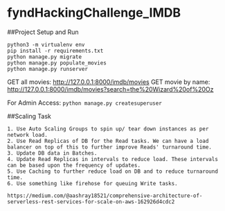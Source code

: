 # fyndHackingChallenge_IMDB

##Project Setup and Run
```
python3 -m virtualenv env
pip install -r requirements.txt
python manage.py migrate
python manage.py populate_movies
python manage.py runserver
```

GET all movies: http://127.0.0.1:8000/imdb/movies
GET movie by name: http://127.0.0.1:8000/imdb/movies?search=the%20Wizard%20of%20Oz

For Admin Access: `python manage.py createsuperuser`

##Scaling Task
```
1. Use Auto Scaling Groups to spin up/ tear down instances as per network load.
2. Use Read Replicas of DB for the Read tasks. We can have a load balancer on top of this to further improve Reads' turnaround time.
3. Update DB data in Batches.
4. Update Read Replicas in intervals to reduce load. These intervals can be based upon the frequency of updates.
5. Use Caching to further reduce load on DB and to reduce turnaround time.
6. Use something like firehose for queuing Write tasks.

https://medium.com/@aashray18521/comprehensive-architecture-of-serverless-rest-services-for-scale-on-aws-162926d4cdc2
```